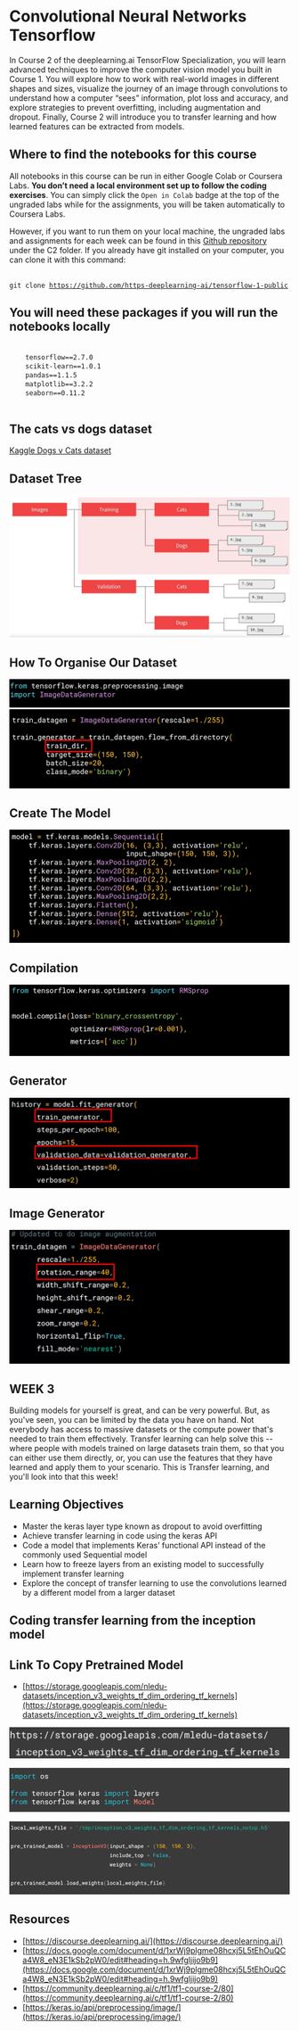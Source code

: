 # Convolutional Neural Networks Tensorflow

In Course 2 of the deeplearning.ai TensorFlow Specialization, you will learn advanced techniques to improve the computer vision model you built in Course 1. You will explore how to work with real-world images in different shapes and sizes, visualize the journey of an image through convolutions to understand how a computer “sees” information, plot loss and accuracy, and explore strategies to prevent overfitting, including augmentation and dropout. Finally, Course 2 will introduce you to transfer learning and how learned features can be extracted from models. 


## Where to find the notebooks for this course

All notebooks in this course can be run in either Google Colab or Coursera Labs. **You don’t need a local environment set up to follow the coding exercises**. You can simply click the <code>Open in Colab</code> badge at the top of the ungraded labs while for the assignments, you will be taken automatically to Coursera Labs.

However, if you want to run them on your local machine, the ungraded labs and assignments for each week can be found in this [Github repository](https://github.com/https-deeplearning-ai/tensorflow-1-public) under the C2 folder. If you already have git installed on your computer, you can clone it with this command:

<pre></pre>
<code>git clone https://github.com/https-deeplearning-ai/tensorflow-1-public</code>
</pre>

## You will need these packages if you will run the notebooks locally

<pre>
<code>
    tensorflow==2.7.0
    scikit-learn==1.0.1
    pandas==1.1.5
    matplotlib==3.2.2
    seaborn==0.11.2
</code>
</pre>

## The cats vs dogs dataset

[Kaggle Dogs v Cats dataset](https://www.kaggle.com/c/dogs-vs-cats)

## Dataset Tree

![image](images/1.png)

## How To Organise Our Dataset

![image](images/2.png)
![image](images/3.png)

## Create The Model

![image](images/4.png)

## Compilation

![image](images/5.png)

## Generator

![image](images/6.png)

## Image Generator

![image](images/7.png)


## WEEK 3

Building models for yourself is great, and can be very powerful. But, as you've seen, you can be limited by the data you have on hand. Not everybody has access to massive datasets or the compute power that's needed to train them effectively. Transfer learning can help solve this -- where people with models trained on large datasets train them, so that you can either use them directly, or, you can use the features that they have learned and apply them to your scenario. This is Transfer learning, and you'll look into that this week!

## Learning Objectives

* Master the keras layer type known as dropout to avoid overfitting
* Achieve transfer learning in code using the keras API
* Code a model that implements Keras’ functional API instead of the commonly used Sequential model
* Learn how to freeze layers from an existing model to successfully implement transfer learning
* Explore the concept of transfer learning to use the convolutions learned by a different model from a larger dataset

## Coding transfer learning from the inception model

## Link To Copy Pretrained Model

* [https://storage.googleapis.com/nledu-datasets/inception_v3_weights_tf_dim_ordering_tf_kernels](https://storage.googleapis.com/nledu-datasets/inception_v3_weights_tf_dim_ordering_tf_kernels)

![image](images/9.png)

![image](images/8.png)

![image](images/10.png)

## Resources

* [https://discourse.deeplearning.ai/](https://discourse.deeplearning.ai/)
* [https://docs.google.com/document/d/1xrWj9plgme08hcxj5L5tEhOuQCa4W8_eN3E1kSb2pW0/edit#heading=h.9wfgljijo9b9](https://docs.google.com/document/d/1xrWj9plgme08hcxj5L5tEhOuQCa4W8_eN3E1kSb2pW0/edit#heading=h.9wfgljijo9b9)
* [https://community.deeplearning.ai/c/tf1/tf1-course-2/80](https://community.deeplearning.ai/c/tf1/tf1-course-2/80)
* [https://keras.io/api/preprocessing/image/](https://keras.io/api/preprocessing/image/)



